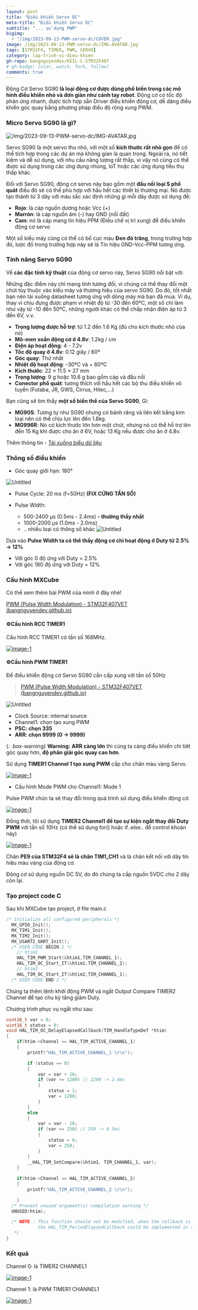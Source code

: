 ```yaml
---
layout: post
title: "Điều khiển Servo DC"
meta-title: "Điều khiển Servo DC"
subtitle: "... sử dụng PWM"
bigimg:
  - "/img/2023-09-13-PWM-servo-dc/COVER.jpg"
image: /img/2023-09-13-PWM-servo-dc/IMG-AVATAR.jpg
tags: [STM32F4, TIMER, PWM, SERVO]
category: lap-trinh-vi-dieu-khien
gh-repo: bangnguyendev/KEIL-C-STM32F407
# gh-badge: [star, watch, fork, follow]
comments: true
---
```


Động Cơ Servo SG90 **là loại động cơ được dùng phổ biến trong các mô hình điều khiển nhỏ và đơn giản như cánh tay robot**. Động cơ có tốc độ phản ứng nhanh, được tích hợp sẵn Driver điều khiển động cơ, dễ dàng điều khiển góc quay bằng phương pháp điều độ rộng xung PWM.

### Micro Servo SG90 là gì?

![/img/2023-09-13-PWM-servo-dc/IMG-AVATAR.jpg](/img/2023-09-13-PWM-servo-dc/IMG-AVATAR.jpg)

Servo SG90 là một servo thu nhỏ, với một số **kích thước rất nhỏ gọn** để có thể tích hợp trong các dự án mà không gian là quan trọng. Ngoài ra, nó tiết kiệm và dễ sử dụng, với nhu cầu năng lượng rất thấp, vì vậy nó cũng có thể được sử dụng trong các ứng dụng nhúng, IoT hoặc các ứng dụng tiêu thụ thấp khác.

Đối với Servo SG90, động cơ servo này bao gồm một **đầu nối loại S phổ quát** điều đó sẽ có thể phù hợp với hầu hết các thiết bị thương mại. Nó được tạo thành từ 3 dây với màu sắc xác định những gì mỗi dây được sử dụng để:

- **Rojo**: là cáp nguồn dương hoặc Vcc (+)
- **Marrón**: là cáp nguồn âm (-) hay GND (nối đất)
- **Cam**: nó là cáp mang tín hiệu PPM (Điều chế vị trí xung) để điều khiển động cơ servo

Một số kiểu máy cũng có thể có bố cục màu **Đen đỏ trăng**, trong trường hợp đó, lược đồ trong trường hợp này sẽ là Tín hiệu GND-Vcc-PPM tương ứng.

### Tính năng Servo SG90

Về **các đặc tính kỹ thuật** của động cơ servo này, Servo SG90 nổi bật với:

Những đặc điểm này chỉ mang tính tương đối, vì chúng có thể thay đổi một chút tùy thuộc vào kiểu máy và thương hiệu của servo SG90. Do đó, tốt nhất bạn nên tải xuống datasheet tương ứng với dòng máy mà bạn đã mua. Ví dụ, thay vì chịu đựng được phạm vi nhiệt độ từ -30 đến 60ºC, một số chỉ làm như vậy từ -10 đến 50ºC, những người khác có thể chấp nhận điện áp từ 3 đến 6V, v.v.

- **Trọng lượng được hỗ trợ**: từ 1.2 đến 1.6 Kg (đủ cho kích thước nhỏ của nó)
- **Mô-men xoắn động cơ ở 4.8v**: 1.2kg / cm
- **Điện áp hoạt động**: 4 - 7.2v
- **Tốc độ quay ở 4.8v**: 0.12 giây / 60º
- **Góc quay**: Thứ nhất
- **Nhiệt độ hoạt động**: -30ºC và + 60ºC
- **Kích thước**: 22 × 11.5 × 27 mm
- **Trọng lượng**: 9 g hoặc 10.6 g bao gồm cáp và đầu nối
- **Conector phổ quát**: tương thích với hầu hết các bộ thu điều khiển vô tuyến (Futaba, JR, GWS, Cirrus, Hitec,…)

Bạn cũng sẽ tìm thấy **một số biến thể của Servo SG90**, Gì:

- **MG90S**: Tương tự như SG90 nhưng có bánh răng và liên kết bằng kim loại nên có thể chịu lực lên đến 1.8kg.
- **MG996R**: Nó có kích thước lớn hơn một chút, nhưng nó có thể hỗ trợ lên đến 15 Kg khi được cho ăn ở 6V, hoặc 13 Kg nếu được cho ăn ở 4.8v.

Thêm thông tin - [Tải xuống biểu dữ liệu](http://www.ee.ic.ac.uk/pcheung/teaching/DE1_EE/stores/sg90_datasheet.pdf)

### Thông số điều khiển

- Góc quay giới hạn: 180°

![Untitled](/img/2023-09-13-PWM-servo-dc/Untitled.png)

- Pulse Cycle:  20 ms (f=50Hz) **(FIX CỨNG TẦN SỐ)**

- Pulse Width: 
	- 500-2400 µs (0.5ms - 2.4ms) **- thường thấy nhất**
	- 1000-2000 µs (1.0ms - 2.0ms)
	- .. nhiều loại có thông số khác
![Untitled](/img/2023-09-13-PWM-servo-dc/Untitled%201.png)

Dựa vào **Pulse Width ta có thể thấy động cơ chỉ hoạt động ở Duty từ 2.5% → 12%**

- Với góc 0 độ ứng với Duty = 2.5%
- Với góc 180 độ ứng với Duty = 12%

### Cấu hình MXCube

Có thể xem thêm bài PWM của mình ở đây nhé!

[PWM (Pulse Width Modulation) - STM32F407VET (bangnguyendev.github.io)](https://bangnguyendev.github.io/2023-07-05-PWM-Pulse-Width-Modulation/)

#### ⚙️Cấu hình RCC TIMER1

Cấu hình RCC TIMER1 có tần số 168MHz.

<a href="/img/2023-09-13-PWM-servo-dc/Untitled%202.png" data-lightbox="RCC TIMER1 có tần số 168MHz" data-title="RCC TIMER1 có tần số 168MHz">
	<img class="post-img-post" src="/img/2023-09-13-PWM-servo-dc/Untitled%202.png" alt="image-1"/>
</a>

#### ⚙️Cấu hình PWM TIMER1 

Để điều khiển động cơ Servo SG90 cần cấp xung với tần số 50Hz 

>[PWM (Pulse Width Modulation) - STM32F407VET (bangnguyendev.github.io)](https://bangnguyendev.github.io/2023-07-05-PWM-Pulse-Width-Modulation/)

![Untitled](/img/2023-09-13-PWM-servo-dc/Untitled%204.png)

- Clock Source: internal source
- Channel1: chọn tạo xung PWM
- **PSC: chọn 335**
- **ARR: chọn 9999 (0 → 9999)**

{: .box-warning}
**Warning:** **ARR càng lớn** thì cúng ta càng điều khiển chi tiêt góc quay hơn, **độ phân giải góc quay cao hơn**.

Sử dụng **TIMER1 Channel 1 tạo xung PWM** cấp cho chân màu vàng Servo.

<a href="/img/2023-09-13-PWM-servo-dc/Untitled%203.png" data-lightbox="TIMER1 CHANNEL1" data-title="TIMER1 CHANNEL1">
	<img class="post-img-post" src="/img/2023-09-13-PWM-servo-dc/Untitled%203.png" alt="image-1"/>
</a>

- Cấu hình Mode PWM cho Channel1: Mode 1

Pulse PWM chún ta sẽ thay đổi trong quá trình sử dụng điều khiển động cơ.

<a href="/img/2023-09-13-PWM-servo-dc/Untitled%205.png" data-lightbox="TIMER1 CHANNEL1" data-title="TIMER1 CHANNEL1">
	<img class="post-img-post" src="/img/2023-09-13-PWM-servo-dc/Untitled%205.png" alt="image-1"/>
</a>


Đồng thời, tôi sử dụng **TIMER2 Channel1 để tạo sự kiện ngắt thay đổi Duty PWM** với tần số 10Hz (có thể sử dụng for() hoặc if..else.. để control khoản này)

<a href="/img/2023-09-13-PWM-servo-dc/Untitled%206.png" data-lightbox="TIMER2 CHANNEL1" data-title="TIMER2 CHANNEL1">
	<img class="post-img-post" src="/img/2023-09-13-PWM-servo-dc/Untitled%206.png" alt="image-1"/>
</a>

Chân **PE9 của STM32F4 sẽ là chân TIM1_CH1** và là chân kết nối với dây tín hiệu màu vàng của động cơ.

Động cơ sử dụng nguồn DC 5V, do đó chúng ta cấp nguồn 5VDC cho 2 dây còn lại.

### Tạo project code C
Sau khi MXCube tạo project, ở file main.c

```c
/* Initialize all configured peripherals */
  MX_GPIO_Init();
  MX_TIM1_Init();
  MX_TIM2_Init();
  MX_USART2_UART_Init();
  /* USER CODE BEGIN 2 */
	// htim1
	HAL_TIM_PWM_Start(&htim1,TIM_CHANNEL_1);
	HAL_TIM_OC_Start_IT(&htim1,TIM_CHANNEL_2);
	// htim2
	HAL_TIM_OC_Start_IT(&htim2,TIM_CHANNEL_1);
  /* USER CODE END 2 */
```

Chúng ta thêm lệnh khởi động PWM và ngắt Output Compare TIMER2 Channel để tạo chu kỳ tăng giảm Duty.

Chương trình phục vụ ngắt như sau:

```c
uint16_t var = 0;
uint16_t status = 0;
void HAL_TIM_OC_DelayElapsedCallback(TIM_HandleTypeDef *htim)
{
	if(htim->Channel == HAL_TIM_ACTIVE_CHANNEL_1)
	{
		printf("HAL_TIM_ACTIVE_CHANNEL_1 \r\n");

		if (status == 0)
		{
			var = var + 20;
			if (var >= 1200) // 1200 -> 2.4ms
			{
				status = 1;
				var = 1200;
			}
		}
		else
		{
			var = var - 20;
			if (var <= 250) // 250 -> 0.5ms
			{
				status = 0;
				var = 250;
			}
		}
		__HAL_TIM_SetCompare(&htim1, TIM_CHANNEL_1, var);
	}
	
	if(htim->Channel == HAL_TIM_ACTIVE_CHANNEL_2)
	{
		printf("HAL_TIM_ACTIVE_CHANNEL_2 \r\n");

	}
  /* Prevent unused argument(s) compilation warning */
  UNUSED(htim);

  /* NOTE : This function should not be modified, when the callback is needed,
            the HAL_TIM_PeriodElapsedCallback could be implemented in the user file
   */
}
```

### Kết quả 

Channel 0: là TIMER2 CHANNEL1

<a href="/img/2023-09-13-PWM-servo-dc/Untitled%207.png" data-lightbox="Channel 0: là TIMER2 CHANNEL1" data-title="Channel 0: là TIMER2 CHANNEL1">
	<img class="post-img-post" src="/img/2023-09-13-PWM-servo-dc/Untitled%207.png" alt="image-1"/>
</a>


Channel 1: là PWM TIMER1 CHANNEL1

<a href="/img/2023-09-13-PWM-servo-dc/Untitled%208.png" data-lightbox="Channel 1: là PWM TIMER1 CHANNEL1" data-title="Channel 1: là PWM TIMER1 CHANNEL1">
	<img class="post-img-post" src="/img/2023-09-13-PWM-servo-dc/Untitled%208.png" alt="image-1"/>
</a>

